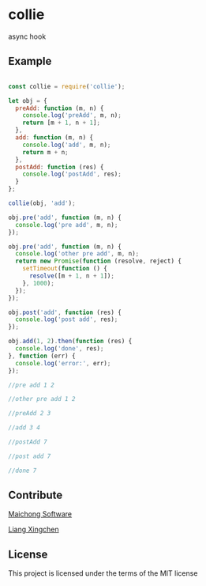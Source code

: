 # collie

async hook

## Example

```javascript

const collie = require('collie');

let obj = {
  preAdd: function (m, n) {
    console.log('preAdd', m, n);
    return [m + 1, n + 1];
  },
  add: function (m, n) {
    console.log('add', m, n);
    return m + n;
  },
  postAdd: function (res) {
    console.log('postAdd', res);
  }
};

collie(obj, 'add');

obj.pre('add', function (m, n) {
  console.log('pre add', m, n);
});

obj.pre('add', function (m, n) {
  console.log('other pre add', m, n);
  return new Promise(function (resolve, reject) {
    setTimeout(function () {
      resolve([m + 1, n + 1]);
    }, 1000);
  });
});

obj.post('add', function (res) {
  console.log('post add', res);
});

obj.add(1, 2).then(function (res) {
  console.log('done', res);
}, function (err) {
  console.log('error:', err);
});

//pre add 1 2

//other pre add 1 2

//preAdd 2 3

//add 3 4

//postAdd 7

//post add 7

//done 7

```

## Contribute
[Maichong Software](http://maichong.it)

[Liang Xingchen](https://github.com/liangxingchen)

## License

This project is licensed under the terms of the MIT license
